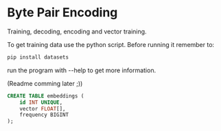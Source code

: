 # Byte Pair Encoding

Training, decoding, encoding and vector training.

To get training data use the python script. Before running it remember to:
``` powershell
pip install datasets
```

run the program with --help to get more information.

(Readme comming later ;))

```sql
CREATE TABLE embeddings (
    id INT UNIQUE,
    vector FLOAT[],
    frequency BIGINT
);
```